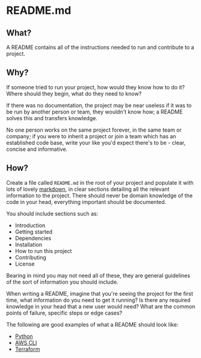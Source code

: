 # README.md

## What?

A README contains all of the instructions needed to run and contribute to a project.

## Why?

If someone tried to run your project, how would they know how to do it? Where should they begin, what do they need to know?

If there was no documentation, the project may be near useless if it was to be run by another person or team, they wouldn't know how; a README solves this and transfers knowledge.

No one person works on the same project forever, in the same team or company; if you were to inherit a project or join a team which has an established code base, write your like you'd expect there's to be - clear, concise and informative.

## How?

Create a file called `README.md` in the root of your project and populate it with lots of lovely [markdown](./Markdown.md), in clear sections detailing all the relevant information to the project. There should never be domain knowledge of the code in your head, everything important should be documented.

You should include sections such as:

- Introduction
- Getting started
- Dependencies
- Installation
- How to run this project
- Contributing
- License

Bearing in mind you may not need all of these, they are general guidelines of the sort of information you should include.

When writing a README, imagine that you're seeing the project for the first time, what information do you need to get it running? Is there any required knowledge in your head that a new user would need? What are the common points of failure, specific steps or edge cases?


The following are good examples of what a README should look like:  
- [Python](https://github.com/python/cpython/blob/master/README.rst)
- [AWS CLI](https://github.com/aws/aws-cli/blob/develop/README.rst)
- [Terraform](https://github.com/hashicorp/terraform/blob/master/README.md)
